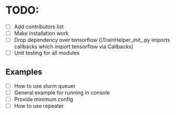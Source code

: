 # TODO:
- [ ] Add contributors list
- [ ] Make installation work
- [ ] Drop dependency over tensorflow (\TrainHelper\__init__.py imports callbacks which import tensorflow via Callbacks)
- [ ] Unit testing for all modules
## Examples 
- [ ] How to use slurm queuer
- [ ] General example for running in console
- [ ] Provide minimum config 
- [ ] How to use repeater 
